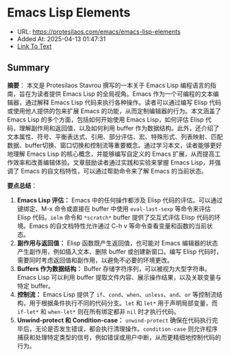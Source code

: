 # Emacs Lisp Elements
- URL: https://protesilaos.com/emacs/emacs-lisp-elements
- Added At: 2025-04-13 01:47:31
- [Link To Text](2025-04-13-emacs-lisp-elements_raw.md)

## Summary
**摘要**：
本文是 Protesilaos Stavrou 撰写的一本关于 Emacs Lisp 编程语言的指南，旨在为读者提供 Emacs Lisp 的全局视角。Emacs 作为一个可编程的文本编辑器，通过解释 Emacs Lisp 代码来执行各种操作。读者可以通过编写 Elisp 代码或使用他人提供的包来扩展 Emacs 的功能，从而定制编辑器的行为。本文涵盖了 Emacs Lisp 的多个方面，包括如何开始使用 Emacs Lisp，如何评估 Elisp 代码，理解副作用和返回值，以及如何利用 buffer 作为数据结构。此外，还介绍了文本属性、符号、平衡表达式、引用、部分评估、宏、特殊形式、列表映射、匹配数据、buffer切换、窗口切换和控制流等重要概念。通过学习本文，读者能够更好地理解 Emacs Lisp 的核心概念，并能够编写自定义的 Emacs 扩展，从而提高工作效率和改善编辑体验。文章鼓励读者通过实践和实验来掌握 Emacs Lisp，并强调了 Emacs 的自文档特性，可以通过帮助命令来了解 Emacs 的当前状态。

**要点总结**：

1.  **Emacs Lisp 评估：** Emacs 中的任何操作都涉及 Elisp 代码的评估。可以通过键绑定、M-x 命令或直接在 buffer 中使用 `eval-last-sexp` 等命令来评估 Elisp 代码。`ielm` 命令和 `*scratch*` buffer 提供了交互式评估 Elisp 代码的环境。Emacs 的自文档特性允许通过 C-h v 等命令查看变量和函数的当前状态。
2.  **副作用与返回值：** Elisp 函数既产生返回值，也可能对 Emacs 编辑器的状态产生副作用，例如插入文本、删除 buffer 或创建新窗口。编写 Elisp 代码时，需要同时考虑返回值和副作用，以避免不必要的环境更改。
3.  **Buffers 作为数据结构：** Buffer 存储字符序列，可以被视为大型字符串。Emacs Lisp 可以利用 buffer 提取文件内容、展示操作结果，以及关联变量与特定 buffer。
4.  **控制流：** Emacs Lisp 提供了 `if`、`cond`、`when`、`unless`、`and`、`or` 等控制流结构，用于根据条件执行不同的代码分支。`let` 和 `let*` 用于声明局部变量，而 `if-let*` 和 `when-let*` 则在所有绑定都非 `nil` 时才执行代码。
5.  **Unwind-protect 和 Condition-case：** `unwind-protect` 确保在代码执行完毕后，无论是否发生错误，都会执行清理操作。`condition-case` 则允许程序捕获和处理特定类型的信号，例如错误或用户中断，从而更精细地控制代码的行为。
